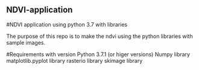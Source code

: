## NDVI-application
#NDVI application using python 3.7 with libraries

The purpose of this repo is to make the ndvi using the python libraries with sample images.

#Requirements with version
Python 3.7.1 (or higer versions)
Numpy library
matplotlib.pyplot library
rasterio library
skimage library
